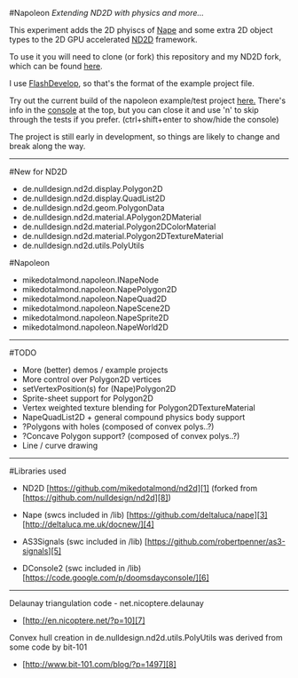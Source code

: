 #Napoleon
*Extending ND2D with physics and more...*

This experiment adds the 2D phyiscs of [Nape][10] and some extra 2D object types to the 2D GPU accelerated [ND2D][9] framework.

To use it you will need to clone (or fork) this repository and my ND2D fork, which can be found [here][1]. 

I use [FlashDevelop][11], so that's the format of the example project file.

Try out the current build of the napoleon example/test project [here.][12] There's info in the [console][6] at the top, but you can close it and use 'n' to skip through the tests if you prefer.
(ctrl+shift+enter to show/hide the console)


The project is still early in development, so things are likely to change and break along the way.

----------

#New for ND2D
- de.nulldesign.nd2d.display.Polygon2D 
- de.nulldesign.nd2d.display.QuadList2D 
- de.nulldesign.nd2d.geom.PolygonData 
- de.nulldesign.nd2d.material.APolygon2DMaterial 
- de.nulldesign.nd2d.material.Polygon2DColorMaterial 
- de.nulldesign.nd2d.material.Polygon2DTextureMaterial 
- de.nulldesign.nd2d.utils.PolyUtils 

#Napoleon
- mikedotalmond.napoleon.INapeNode
- mikedotalmond.napoleon.NapePolygon2D
- mikedotalmond.napoleon.NapeQuad2D
- mikedotalmond.napoleon.NapeScene2D
- mikedotalmond.napoleon.NapeSprite2D
- mikedotalmond.napoleon.NapeWorld2D

----------

#TODO
- More (better) demos / example projects
- More control over Polygon2D vertices
- setVertexPosition(s) for (Nape)Polygon2D
- Sprite-sheet support for Polygon2D
- Vertex weighted texture blending for Polygon2DTextureMaterial
- NapeQuadList2D + general compound physics body support
- ?Polygons with holes (composed of convex polys..?) 
- ?Concave Polygon support? (composed of convex polys..?)
- Line / curve drawing

----------

#Libraries used

- ND2D 
[https://github.com/mikedotalmond/nd2d][1] (forked from [https://github.com/nulldesign/nd2d][8])

- Nape (swcs included in /lib)
[https://github.com/deltaluca/nape][3]
[http://deltaluca.me.uk/docnew/][4]

- AS3Signals (swc included in /lib)
[https://github.com/robertpenner/as3-signals][5]

- DConsole2 (swc included in /lib)
[https://code.google.com/p/doomsdayconsole/][6]


----------


Delaunay triangulation code - net.nicoptere.delaunay
- [http://en.nicoptere.net/?p=10][7]

Convex hull creation in de.nulldesign.nd2d.utils.PolyUtils was derived from some code by bit-101
- [http://www.bit-101.com/blog/?p=1497][8]


  [1]: https://github.com/mikedotalmond/nd2d
  [2]: https://github.com/nulldesign/nd2d
  [3]: https://github.com/deltaluca/nape
  [4]: http://deltaluca.me.uk/docnew/
  [5]: https://github.com/robertpenner/as3-signals
  [6]: https://code.google.com/p/doomsdayconsole/
  [7]: http://en.nicoptere.net/?p=10
  [8]: http://www.bit-101.com/blog/?p=1497
  [9]: http://www.nulldesign.de/category/experiments/nd2d/
  [10]: https://github.com/deltaluca/nape
  [11]: http://www.flashdevelop.org/
  [12]: http://mikedotalmond.github.com/napoleon/